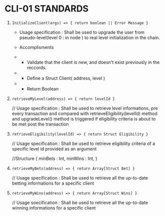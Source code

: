# CLI-01 STANDARDS

1. `InitializeClient(args) => { return boolean || Error Message }`

    - Usage specification : Shall be used to upgrade the user from pseudo-level(level 0 : in node ) to real level initialization in the chain.

    - Accomplisments

    -   - Validate that the client is new, and doesn't exist previously in the reccords.
    -   - Define a Struct Client( address, level )
    -   - Return Boolean

2. `retrieveMyLevel(address) => { return levelId }`

    // Usage specification : Shall be used to retrieve level informations, pre every transaction and compared with retrieveEligibility(levelId) method and upgradeLevel() method is triggered if eligibility criteria is about to be met post the transaction

3. `retrieveEligibility(levelId) => { return Struct Eligibility }`

    // Usage specification : Shall be used to retrieve eligibility criteria of a specific level id provided as an argument

    //Structure
    {
    minBets : Int,
    minWins : Int,
    }

4. `retrieveMyBets(address) => { return Array[Struct Bet] }`

    // Usage specification : Shall be used to retrieve all the up-to-date betting informations for a specific client

5. `retrieveMyWins(address) => { return Array[Struct Wins] }`

    // Usage soecification : Shall be used to retrieve all the up-to-date winning informations for a specific client
